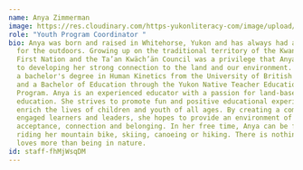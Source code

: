 ```yaml
---
name: Anya Zimmerman
image: https://res.cloudinary.com/https-yukonliteracy-com/image/upload/q_35/v1682351756/IMG-6205_vakabo.jpg
role: "Youth Program Coordinator "
bio: Anya was born and raised in Whitehorse, Yukon and has always had a passion
  for the outdoors. Growing up on the traditional territory of the Kwanlin Dun
  First Nation and the Ta’an Kwäch’än Council was a privilege that Anya credits
  to developing her strong connection to the land and our environment. She holds
  a bachelor's degree in Human Kinetics from the University of British Columbia
  and a Bachelor of Education through the Yukon Native Teacher Education
  Program. Anya is an experienced educator with a passion for land-based
  education. She strives to promote fun and positive educational experiences to
  enrich the lives of children and youth of all ages. By creating a community of
  engaged learners and leaders, she hopes to provide an environment of
  acceptance, connection and belonging. In her free time, Anya can be found
  riding her mountain bike, skiing, canoeing or hiking. There is nothing Anya
  loves more than being in nature.
id: staff-fhMjWsqDM
---
```

